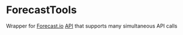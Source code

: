 ForecastTools
=============

Wrapper for [Forecast.io](http://forecast.io/) [API](https://developer.forecast.io/) that supports many simultaneous API calls
